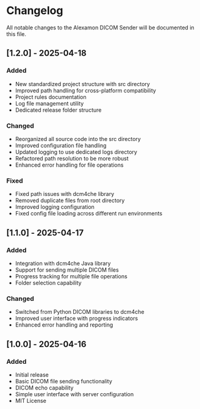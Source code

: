 # Changelog

All notable changes to the Alexamon DICOM Sender will be documented in this file.

## [1.2.0] - 2025-04-18

### Added
- New standardized project structure with src directory
- Improved path handling for cross-platform compatibility
- Project rules documentation
- Log file management utility
- Dedicated release folder structure

### Changed
- Reorganized all source code into the src directory
- Improved configuration file handling
- Updated logging to use dedicated logs directory
- Refactored path resolution to be more robust
- Enhanced error handling for file operations

### Fixed
- Fixed path issues with dcm4che library
- Removed duplicate files from root directory
- Improved logging configuration
- Fixed config file loading across different run environments

## [1.1.0] - 2025-04-17

### Added
- Integration with dcm4che Java library
- Support for sending multiple DICOM files
- Progress tracking for multiple file operations
- Folder selection capability

### Changed
- Switched from Python DICOM libraries to dcm4che
- Improved user interface with progress indicators
- Enhanced error handling and reporting

## [1.0.0] - 2025-04-16

### Added
- Initial release
- Basic DICOM file sending functionality
- DICOM echo capability
- Simple user interface with server configuration
- MIT License 